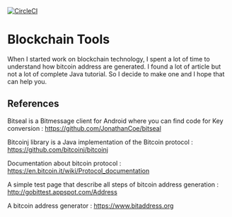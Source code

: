 [![CircleCI](https://circleci.com/gh/sliard/blockchain-tools.svg?style=svg)](https://circleci.com/gh/sliard/blockchain-tools)

# Blockchain Tools
When I started work on blockchain technology, I spent a lot of time to understand how bitcoin address are generated. I found a lot of article but not a lot of complete Java tutorial. So I decide to make one and I hope that can help you.

## References

Bitseal is a Bitmessage client for Android where you can find code for Key conversion : https://github.com/JonathanCoe/bitseal
 
Bitcoinj library is a Java implementation of the Bitcoin protocol : https://github.com/bitcoinj/bitcoinj

Documentation about bitcoin protocol : https://en.bitcoin.it/wiki/Protocol_documentation

A simple test page that describe all steps of bitcoin address generation : http://gobittest.appspot.com/Address

A bitcoin address generator : https://www.bitaddress.org
